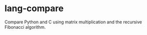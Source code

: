 # lang-compare
Compare Python and C using matrix multiplication and the recursive Fibonacci algorithm.
